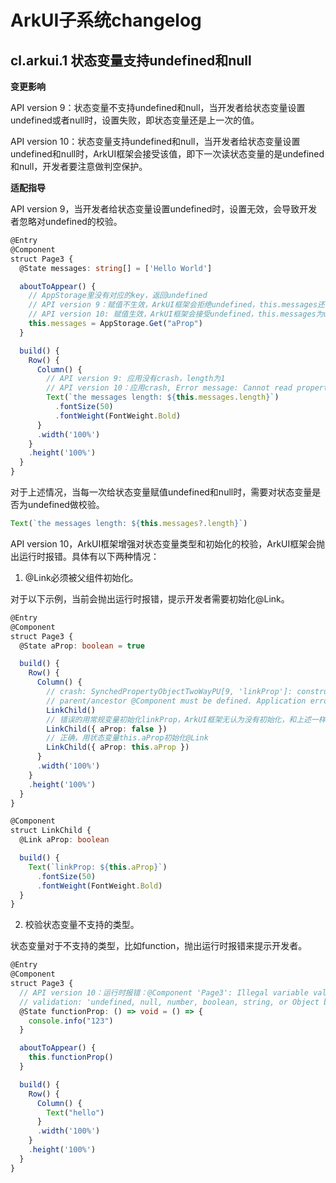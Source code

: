# ArkUI子系统changelog

## cl.arkui.1 状态变量支持undefined和null

**变更影响**

API version 9：状态变量不支持undefined和null，当开发者给状态变量设置undefined或者null时，设置失败，即状态变量还是上一次的值。

API version 10：状态变量支持undefined和null，当开发者给状态变量设置undefined和null时，ArkUI框架会接受该值，即下一次读状态变量的是undefined和null，开发者要注意做判空保护。

**适配指导**

API version 9，当开发者给状态变量设置undefined时，设置无效，会导致开发者忽略对undefined的校验。
```ts
@Entry
@Component
struct Page3 {
  @State messages: string[] = ['Hello World']

  aboutToAppear() {
    // AppStorage里没有对应的key，返回undefined
    // API version 9：赋值不生效，ArkUI框架会拒绝undefined，this.messages还为其初始值['Hello World']
    // API version 10: 赋值生效，ArkUI框架会接受undefined，this.messages为undefined
    this.messages = AppStorage.Get("aProp")
  }

  build() {
    Row() {
      Column() {
        // API version 9: 应用没有crash，length为1 
        // API version 10：应用crash, Error message: Cannot read property length of undefined
        Text(`the messages length: ${this.messages.length}`)
          .fontSize(50)
          .fontWeight(FontWeight.Bold)
      }
      .width('100%')
    }
    .height('100%')
  }
}
```

对于上述情况，当每一次给状态变量赋值undefined和null时，需要对状态变量是否为undefined做校验。

```ts
Text(`the messages length: ${this.messages?.length}`)
```

API version 10，ArkUI框架增强对状态变量类型和初始化的校验，ArkUI框架会抛出运行时报错。具体有以下两种情况：
1. @Link必须被父组件初始化。

对于以下示例，当前会抛出运行时报错，提示开发者需要初始化@Link。
```ts
@Entry
@Component
struct Page3 {
  @State aProp: boolean = true

  build() {
    Row() {
      Column() {
        // crash: SynchedPropertyObjectTwoWayPU[9, 'linkProp']: constructor @Link/@Consume source variable in
        // parent/ancestor @Component must be defined. Application error!
        LinkChild()
        // 错误的用常规变量初始化linkProp，ArkUI框架无认为没有初始化，和上述一样的报错
        LinkChild({ aProp: false })
        // 正确，用状态变量this.aProp初始化@Link
        LinkChild({ aProp: this.aProp })
      }
      .width('100%')
    }
    .height('100%')
  }
}

@Component
struct LinkChild {
  @Link aProp: boolean

  build() {
    Text(`linkProp: ${this.aProp}`)
      .fontSize(50)
      .fontWeight(FontWeight.Bold)
  }
}
```

2. 校验状态变量不支持的类型。

状态变量对于不支持的类型，比如function，抛出运行时报错来提示开发者。
```ts
@Entry
@Component
struct Page3 {
  // API version 10：运行时报错：@Component 'Page3': Illegal variable value error with decorated variable @State/@Provide 'functionProp': failed
  // validation: 'undefined, null, number, boolean, string, or Object but not function, attempt to assign value type: 'function', 
  @State functionProp: () => void = () => {
    console.info("123")
  }

  aboutToAppear() {
    this.functionProp()
  }

  build() {
    Row() {
      Column() {
        Text("hello")
      }
      .width('100%')
    }
    .height('100%')
  }
}
```
